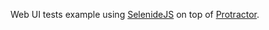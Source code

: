 Web UI tests example using [SelenideJS](selenidejs.org) on top of [Protractor](http://www.protractortest.org/).